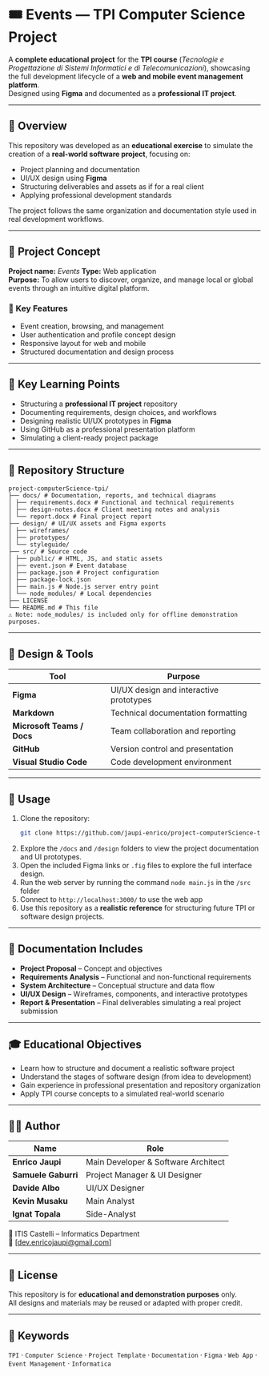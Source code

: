 # 🎟️ Events — TPI Computer Science Project

A **complete educational project** for the **TPI course** (*Tecnologie e Progettazione di Sistemi Informatici e di Telecomunicazioni*), showcasing the full development lifecycle of a **web and mobile event management platform**.  
Designed using **Figma** and documented as a **professional IT project**.

---

## 📘 Overview

This repository was developed as an **educational exercise** to simulate the creation of a **real-world software project**, focusing on:
- Project planning and documentation  
- UI/UX design using **Figma**  
- Structuring deliverables and assets as if for a real client  
- Applying professional development standards  

The project follows the same organization and documentation style used in real development workflows.

---

## 🎯 Project Concept

**Project name:** *Events*
**Type:** Web application  
**Purpose:** To allow users to discover, organize, and manage local or global events through an intuitive digital platform.  

### 🔑 Key Features
- Event creation, browsing, and management  
- User authentication and profile concept design  
- Responsive layout for web and mobile  
- Structured documentation and design process  

---

## 🧩 Key Learning Points

- Structuring a **professional IT project** repository
- Documenting requirements, design choices, and workflows  
- Designing realistic UI/UX prototypes in **Figma**  
- Using GitHub as a professional presentation platform  
- Simulating a client-ready project package  

---

## 📂 Repository Structure

```
project-computerScience-tpi/
├── docs/ # Documentation, reports, and technical diagrams
│ ├── requirements.docx # Functional and technical requirements
│ ├── design-notes.docx # Client meeting notes and analysis
│ └── report.docx # Final project report
├── design/ # UI/UX assets and Figma exports
│ ├── wireframes/
│ ├── prototypes/
│ └── styleguide/
├── src/ # Source code
│ ├── public/ # HTML, JS, and static assets
│ ├── event.json # Event database
│ ├── package.json # Project configuration
│ ├── package-lock.json
│ ├── main.js # Node.js server entry point
│ └── node_modules/ # Local dependencies
├── LICENSE
└── README.md # This file
⚠️ Note: node_modules/ is included only for offline demonstration purposes.
```

---

## 🎨 Design & Tools

| Tool | Purpose |
|------|----------|
| **Figma** | UI/UX design and interactive prototypes |
| **Markdown** | Technical documentation formatting |
| **Microsoft Teams / Docs** | Team collaboration and reporting |
| **GitHub** | Version control and presentation |
| **Visual Studio Code** | Code development environment |

---

## 🚀 Usage

1. Clone the repository:
   ```bash
   git clone https://github.com/jaupi-enrico/project-computerScience-tpi.git
   ```
2. Explore the `/docs` and `/design` folders to view the project documentation and UI prototypes.  
3. Open the included Figma links or `.fig` files to explore the full interface design.
4. Run the web server by running the command `node main.js` in the `/src` folder
5. Connect to `http://localhost:3000/` to use the web app
6. Use this repository as a **realistic reference** for structuring future TPI or software design projects.  

---

## 📄 Documentation Includes

- **Project Proposal** – Concept and objectives  
- **Requirements Analysis** – Functional and non-functional requirements  
- **System Architecture** – Conceptual structure and data flow  
- **UI/UX Design** – Wireframes, components, and interactive prototypes  
- **Report & Presentation** – Final deliverables simulating a real project submission  

---

## 🎓 Educational Objectives

- Learn how to structure and document a realistic software project  
- Understand the stages of software design (from idea to development)  
- Gain experience in professional presentation and repository organization  
- Apply TPI course concepts to a simulated real-world scenario  

---

## 👨‍💻 Author

| Name | Role |
|------|------|
| **Enrico Jaupi** | Main Developer & Software Architect |
| **Samuele Gaburri** | Project Manager & UI Designer |
| **Davide Albo** | UI/UX Designer |
| **Kevin Musaku** | Main Analyst |
| **Ignat Topala** | Side-Analyst |

📍 ITIS Castelli – Informatics Department  
📧 [dev.enricojaupi@gmail.com]  

---

## 📝 License

This repository is for **educational and demonstration purposes** only.  
All designs and materials may be reused or adapted with proper credit.  

---

## 📎 Keywords

`TPI` · `Computer Science` · `Project Template` · `Documentation` · `Figma` · `Web App` · `Event Management` · `Informatica`
